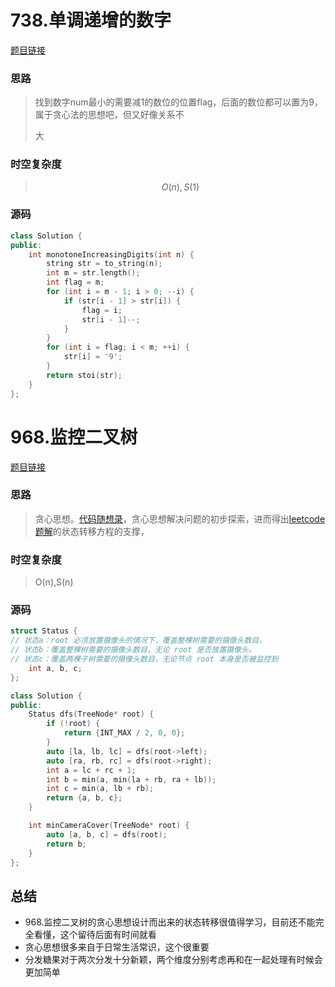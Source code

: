 # 738.单调递增的数字

[题目链接](https://leetcode.cn/problems/monotone-increasing-digits/description/)

### 思路

> 找到数字num最小的需要减1的数位的位置flag，后面的数位都可以置为9，属于贪心法的思想吧，但又好像关系不
>
> 大

### 时空复杂度

> $$O(n),S(1)$$

### 源码

```C++
class Solution {
public:
    int monotoneIncreasingDigits(int n) {
        string str = to_string(n);
        int m = str.length();
        int flag = m;
        for (int i = m - 1; i > 0; --i) {
            if (str[i - 1] > str[i]) {
                flag = i;
                str[i - 1]--;
            }
        }
        for (int i = flag; i < m; ++i) {
            str[i] = '9';
        }
        return stoi(str);
    }
};
```

# 968.监控二叉树

[题目链接](https://leetcode.cn/problems/binary-tree-cameras/description/)

### 思路

> 贪心思想。[代码随想录](https://programmercarl.com/0968.%E7%9B%91%E6%8E%A7%E4%BA%8C%E5%8F%89%E6%A0%91.html#%E6%80%9D%E8%B7%AF)，贪心思想解决问题的初步探索，进而得出[leetcode题解](https://leetcode.cn/problems/binary-tree-cameras/solutions/422860/jian-kong-er-cha-shu-by-leetcode-solution/)的状态转移方程的支撑，

### 时空复杂度

> O(n),S(n)

### 源码

```C++
struct Status {
// 状态a：root 必须放置摄像头的情况下，覆盖整棵树需要的摄像头数目。
// 状态b：覆盖整棵树需要的摄像头数目，无论 root 是否放置摄像头。
// 状态c：覆盖两棵子树需要的摄像头数目，无论节点 root 本身是否被监控到
    int a, b, c;
};

class Solution {
public:
    Status dfs(TreeNode* root) {
        if (!root) {
            return {INT_MAX / 2, 0, 0};
        }
        auto [la, lb, lc] = dfs(root->left);
        auto [ra, rb, rc] = dfs(root->right);
        int a = lc + rc + 1;
        int b = min(a, min(la + rb, ra + lb));
        int c = min(a, lb + rb);
        return {a, b, c};
    }

    int minCameraCover(TreeNode* root) {
        auto [a, b, c] = dfs(root);
        return b;
    }
};
```

## 总结

* 968.监控二叉树的贪心思想设计而出来的状态转移很值得学习，目前还不能完全看懂，这个留待后面有时间就看
* 贪心思想很多来自于日常生活常识，这个很重要
* 分发糖果对于两次分发十分新颖，两个维度分别考虑再和在一起处理有时候会更加简单
